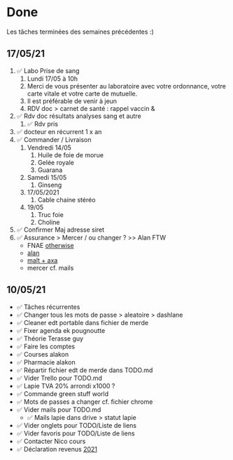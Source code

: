 # Done

Les tâches terminées des semaines précédentes :)

## 17/05/21

1. ✅ Labo Prise de sang
   1. Lundi 17/05 à 10h
   2. Merci de vous présenter au laboratoire avec votre ordonnance, votre carte vitale et votre carte de mutuelle.
   3. Il est préférable de venir à jeun
   4. RDV doc > carnet de santé : rappel vaccin &
2. ✅ Rdv doc résultats analyses sang et autre
   1. ✅ Rdv pris
3. ✅ docteur en récurrent 1 x an
4. ✅ Commander / Livraison
    1. Vendredi 14/05
       1. Huile de foie de morue
       2. Gelée royale
       3. Guarana
    2. Samedi 15/05
        1. Ginseng
    3. 17/05/2021
        1. Cable chaine stéréo
    4. 19/05
       1. Truc foie
       2. Choline
5. ✅ Confirmer Maj adresse siret
6. ✅ Assurance > Mercer / ou changer ? >> Alan FTW
   - FNAE [otherwise](https://www.federation-auto-entrepreneur.fr/sites/default/files/otherwise_-_guide_des_assurances_pour_les_auto-entrepreneurs_de_la_fnae_0.pdf)
   - [alan](https://alan.com/tns) 
   - [malt + axa](https://messolutionsplus.fr/msp/S/S/S/web-insure-quote/new-quote/productId/MALT_PREV?_ga=2.257990786.968299628.1601458302-2117978627.1601458301)
   - mercer cf. mails

## 10/05/21

- ✅ Tâches récurrentes
- ✅ Changer tous les mots de passe > aleatoire > dashlane
- ✅ Cleaner edt portable dans fichier de merde
- ✅ Fixer agenda ek pougnoutte
- ✅ Théorie Terasse guy
- ✅ Faire les comptes
- ✅ Courses alakon
- ✅ Pharmacie alakon
- ✅ Répartir fichier edt de merde dans TODO.md
- ✅ Vider Trello pour TODO.md
- ✅ Lapie TVA 20% arrondi x1000 ?
- ✅ Commande green stuff world
- ✅ Mots de passes a changer cf. fichier chrome
- ✅ Vider mails pour TODO.md
  - ✅ Mails lapie dans drive > statut lapie
- ✅ Vider onglets pour TODO/Liste de liens
- ✅ Vider favoris pour TODO/Liste de liens
- ✅ Contacter Nico cours
- ✅ Déclaration revenus [2021](https://www.impots.gouv.fr/portail/)
